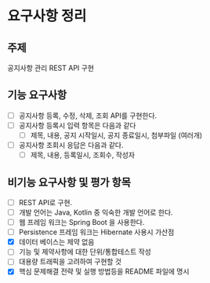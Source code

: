 # 요구사항 정리

## 주제
공지사항 관리 REST API 구현

## 기능 요구사항
- [ ] 공지사항 등록, 수정, 삭제, 조회 API를 구현한다.
- [ ] 공지사항 등록시 입력 항목은 다음과 같다
    - [ ] 제목, 내용, 공지 시작일시, 공지 종료일시, 첨부파일 (여러개)
- [ ] 공지사항 조회시 응답은 다음과 같다.
    - [ ] 제목, 내용, 등록일시, 조회수, 작성자

## 비기능 요구사항 및 평가 항목
- [ ] REST API로 구현.
- [ ] 개발 언어는 Java, Kotlin 중 익숙한 개발 언어로 한다.
- [ ] 웹 프레임 워크는 Spring Boot 을 사용한다.
- [ ] Persistence 프레임 워크는 Hibernate 사용시 가산점
- [X] 데이터 베이스는 제약 없음
- [ ] 기능 및 제약사항에 대한 단위/통합테스트 작성
- [ ] 대용량 트래픽을 고려하여 구현할 것
- [X] 핵심 문제해결 전략 및 실행 방법등을 README 파일에 명시
